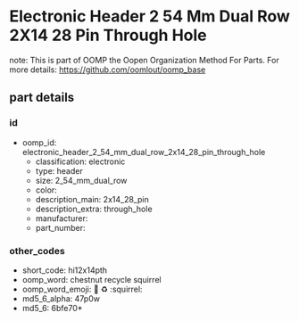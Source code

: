 # Electronic Header 2 54 Mm Dual Row 2X14 28 Pin Through Hole  

note: This is part of OOMP the Oopen Organization Method For Parts. For more details: https://github.com/oomlout/oomp_base

##  part details





### id
* oomp_id: electronic_header_2_54_mm_dual_row_2x14_28_pin_through_hole
  * classification: electronic
  * type: header
  * size: 2_54_mm_dual_row
  * color: 
  * description_main: 2x14_28_pin
  * description_extra: through_hole
  * manufacturer: 
  * part_number: 

### other_codes
* short_code: hi12x14pth
* oomp_word: chestnut recycle squirrel
* oomp_word_emoji: :chestnut: :recycle: :squirrel:
* md5_6_alpha: 47p0w
* md5_6: 6bfe70* 